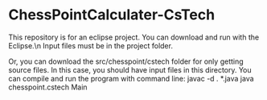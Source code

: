 # ChessPointCalculater-CsTech

This repository is for an eclipse project. You can download and run with the Eclipse.\n
Input files must be in the project folder.

Or, you can download the src/chesspoint/cstech folder for only getting source files.
In this case, you should have input files in this directory. You can compile and run the program with command line:
javac -d . *.java
java chesspoint.cstech Main
